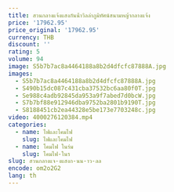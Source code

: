 ```yaml
---
title: สวนกลางแจ้งแสงกันน้ําวิลล่าภูมิทัศน์สนามหญ้ากลางแจ้ง
price: '17962.95'
price_original: '17962.95'
currency: THB
discount: ''
rating: 5
volume: 94
image: S5b7b7ac8a4464188a8b2d4dfcfc87888A.jpg
images:
  - S5b7b7ac8a4464188a8b2d4dfcfc87888A.jpg
  - S490b15dc087c431cba37532bc6aa80f0T.jpg
  - Se988c4adb92845da953a9f7abed7d0bcW.jpg
  - S7b7bf88e912946dba9752ba2801b9190T.jpg
  - S8188451cb2ea44328e5be173e7703248c.jpg
video: 4000276120384.mp4
categories:
  - name: ไฟและโคมไฟ
    slug: ไฟและโคมไฟ
  - name: โคมไฟ ในร่ม
    slug: โคมไฟ-ในร
slug: สวนกลางแจ-งแสงก-นน-าว-ลล
encode: om2o2G2
lang: th
---
```

  